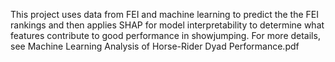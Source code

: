 This project uses data from FEI and machine learning to predict the the FEI rankings and then applies SHAP for model interpretability to determine what features contribute to good performance in showjumping. For more details, see Machine Learning Analysis of Horse-Rider Dyad Performance.pdf  
